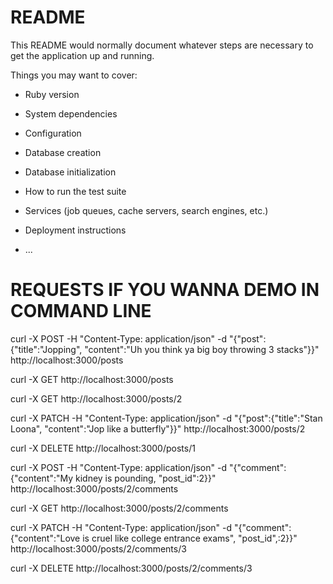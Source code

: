 # README

This README would normally document whatever steps are necessary to get the
application up and running.

Things you may want to cover:

* Ruby version

* System dependencies

* Configuration

* Database creation

* Database initialization

* How to run the test suite

* Services (job queues, cache servers, search engines, etc.)

* Deployment instructions

* ...

# REQUESTS IF YOU WANNA DEMO IN COMMAND LINE

curl -X POST -H "Content-Type: application/json" -d "{\"post\":{\"title\":\"Jopping\", \"content\":\"Uh you think ya big boy throwing  3 stacks\"}}" http://localhost:3000/posts

curl -X GET http://localhost:3000/posts

curl -X GET http://localhost:3000/posts/2

curl -X PATCH -H "Content-Type: application/json" -d "{\"post\":{\"title\":\"Stan Loona\", \"content\":\"Jop like a butterfly\"}}" http://localhost:3000/posts/2

curl -X DELETE http://localhost:3000/posts/1


curl -X POST -H "Content-Type: application/json" -d "{\"comment\":{\"content\":\"My kidney is pounding\, \"post_id\":2}}" http://localhost:3000/posts/2/comments

curl -X GET http://localhost:3000/posts/2/comments

curl -X PATCH -H "Content-Type: application/json" -d "{\"comment\":{\"content\":\"Love is cruel like college entrance exams\", \"post_id\",:2}}" http://localhost:3000/posts/2/comments/3

curl -X DELETE http://localhost:3000/posts/2/comments/3






